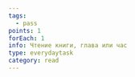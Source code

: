 ```yaml
---
tags:
  - pass
points: 1
forEach: 1
info: Чтение книги, глава или час
type: everydaytask
category: read
---
```

